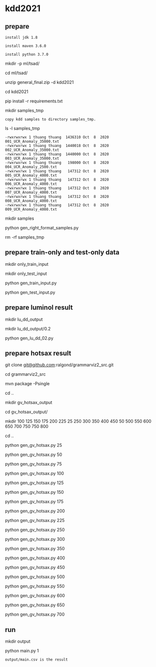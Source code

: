 # kdd2021

## prepare
```
install jdk 1.8

install maven 3.6.0

install python 3.7.0
```

mkdir -p ml/tsad/

cd ml/tsad/

unzip general_final.zip -d kdd2021

cd kdd2021

pip install -r requirements.txt

mkdir samples_tmp

```
copy kdd samples to directory samples_tmp.
```
ls -l samples_tmp
```
-rwxrwxrwx 1 thuang thuang  1436310 Oct  8  2020 001_UCR_Anomaly_35000.txt
-rwxrwxrwx 1 thuang thuang  1440018 Oct  8  2020 002_UCR_Anomaly_35000.txt
-rwxrwxrwx 1 thuang thuang  1440000 Oct  8  2020 003_UCR_Anomaly_35000.txt
-rwxrwxrwx 1 thuang thuang   198000 Oct  8  2020 004_UCR_Anomaly_2500.txt
-rwxrwxrwx 1 thuang thuang   147312 Oct  8  2020 005_UCR_Anomaly_4000.txt
-rwxrwxrwx 1 thuang thuang   147312 Oct  8  2020 006_UCR_Anomaly_4000.txt
-rwxrwxrwx 1 thuang thuang   147312 Oct  8  2020 007_UCR_Anomaly_4000.txt
-rwxrwxrwx 1 thuang thuang   147312 Oct  8  2020 008_UCR_Anomaly_4000.txt
-rwxrwxrwx 1 thuang thuang   147312 Oct  8  2020 009_UCR_Anomaly_4000.txt
```

mkdir samples

python gen_right_format_samples.py

rm -rf samples_tmp

## prepare train-only and test-only data
mkdir only_train_input

mkdir only_test_input

python gen_train_input.py

python gen_test_input.py

## prepare luminol result
mkdir lu_dd_output

mkdir lu_dd_output/0.2

python gen_lu_dd_02.py

## prepare hotsax result
git clone git@github.com:ralgond/grammarviz2_src.git

cd grammarviz2_src

mvn package -Psingle

cd ..

mkdir gv_hotsax_output

cd gv_hotsax_output/

mkdir 100 125 150 175 200 225 25 250 300 350 400 450 50 500 550 600 650 700 750 750 800

cd ..

python gen_gv_hotsax.py 25

python gen_gv_hotsax.py 50

python gen_gv_hotsax.py 75

python gen_gv_hotsax.py 100

python gen_gv_hotsax.py 125

python gen_gv_hotsax.py 150

python gen_gv_hotsax.py 175

python gen_gv_hotsax.py 200

python gen_gv_hotsax.py 225

python gen_gv_hotsax.py 250

python gen_gv_hotsax.py 300

python gen_gv_hotsax.py 350

python gen_gv_hotsax.py 400

python gen_gv_hotsax.py 450

python gen_gv_hotsax.py 500

python gen_gv_hotsax.py 550

python gen_gv_hotsax.py 600

python gen_gv_hotsax.py 650

python gen_gv_hotsax.py 700

## run
mkdir output

python main.py 1

```
output/main.csv is the result
```